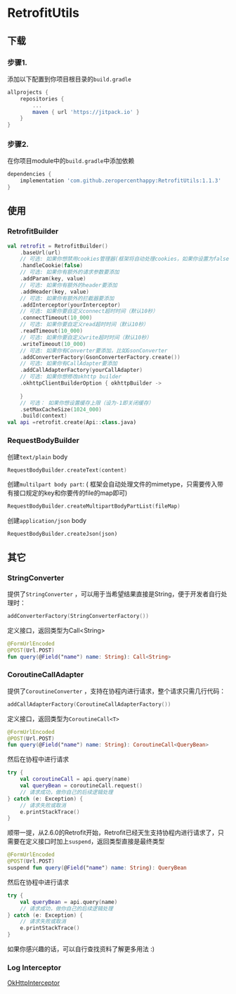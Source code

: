 # RetrofitUtils

## 下载

### 步骤1. 

添加以下配置到你项目根目录的`build.gradle`

```groovy
allprojects {
    repositories {
        ...
        maven { url 'https://jitpack.io' }
    }
}
```

### 步骤2. 

在你项目module中的`build.gradle`中添加依赖

```groovy
dependencies {
    implementation 'com.github.zeropercenthappy:RetrofitUtils:1.1.3'
}
```

## 使用

### RetrofitBuilder

```kotlin
val retrofit = RetrofitBuilder()
    .baseUrl(url)
    // 可选: 如果你想禁用cookies管理器(框架将自动处理cookies，如果你设置为false，记得自己处理)
    .handleCookie(false)
    // 可选: 如果你有额外的请求参数要添加
    .addParam(key, value)
    // 可选: 如果你有额外的header要添加
    .addHeader(key, value)
    // 可选: 如果你有额外的拦截器要添加
    .addInterceptor(yourInterceptor)
    // 可选: 如果你要自定义connect超时时间（默认10秒）
    .connectTimeout(10_000)
    // 可选: 如果你要自定义read超时时间（默认10秒）
    .readTimeout(10_000)
    // 可选: 如果你要自定义write超时时间（默认10秒）
    .writeTimeout(10_000)
    // 可选: 如果你有Converter要添加，比如GsonConverter
    .addConverterFactory(GsonConverterFactory.create())
    // 可选: 如果你有CallAdapter要添加
    .addCallAdapterFactory(yourCallAdapter)
	// 可选: 如果你想修改okhttp builder
	.okhttpClientBuilderOption { okhttpBuilder ->
        
    }
	// 可选： 如果你想设置缓存上限（设为-1即关闭缓存）
	.setMaxCacheSize(1024_000)
    .build(context)
val api =retrofit.create(Api::class.java)
```

### RequestBodyBuilder

创建`text/plain` body

```kotlin
RequestBodyBuilder.createText(content)
```

创建`multilpart body part`: ( 框架会自动处理文件的mimetype，只需要传入带有接口规定的key和你要传的file的map即可)

```kotlin
RequestBodyBuilder.createMultipartBodyPartList(fileMap)
```

创建`application/json` body

```
RequestBodyBuilder.createJson(json)
```

## 其它

### StringConverter

提供了`StringConverter` ，可以用于当希望结果直接是String，便于开发者自行处理时：

```kotlin
addConverterFactory(StringConverterFactory())
```

定义接口，返回类型为Call\<String\>

```kotlin
@FormUrlEncoded
@POST(Url.POST)
fun query(@Field("name") name: String): Call<String>
```

### CoroutineCallAdapter

提供了`CoroutineConverter` ，支持在协程内进行请求，整个请求只需几行代码：

```kotlin
addCallAdapterFactory(CoroutineCallAdapterFactory())
```

定义接口，返回类型为`CoroutineCall<T>` 

```kotlin
@FormUrlEncoded
@POST(Url.POST)
fun query(@Field("name") name: String): CoroutineCall<QueryBean>
```

然后在协程中进行请求

```kotlin
try {
    val coroutineCall = api.query(name)
    val queryBean = coroutineCall.request()
    // 请求成功，做你自己的后续逻辑处理
} catch (e: Exception) {
    // 请求失败或取消
    e.printStackTrace()
}
```

顺带一提，从2.6.0的Retrofit开始，Retrofit已经天生支持协程内进行请求了，只需要在定义接口时加上`suspend`，返回类型直接是最终类型

```kotlin
@FormUrlEncoded
@POST(Url.POST)
suspend fun query(@Field("name") name: String): QueryBean
```

然后在协程中进行请求

```kotlin
try {
    val queryBean = api.query(name)
    // 请求成功，做你自己的后续逻辑处理
} catch (e: Exception) {
    // 请求失败或取消
    e.printStackTrace()
}
```

如果你感兴趣的话，可以自行查找资料了解更多用法 :)

### Log Interceptor

[OkHttpInterceptor](https://github.com/zeropercenthappy/OkHttpLogInterceptor)
